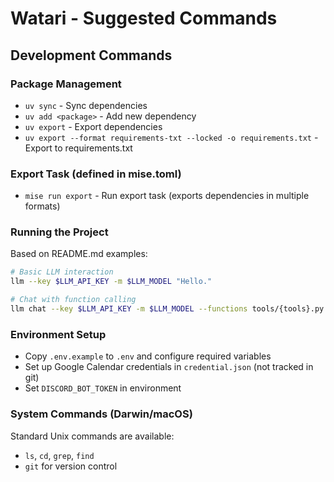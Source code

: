 # Watari - Suggested Commands

## Development Commands

### Package Management
- `uv sync` - Sync dependencies
- `uv add <package>` - Add new dependency
- `uv export` - Export dependencies
- `uv export --format requirements-txt --locked -o requirements.txt` - Export to requirements.txt

### Export Task (defined in mise.toml)
- `mise run export` - Run export task (exports dependencies in multiple formats)

### Running the Project
Based on README.md examples:

```bash
# Basic LLM interaction
llm --key $LLM_API_KEY -m $LLM_MODEL "Hello."

# Chat with function calling
llm chat --key $LLM_API_KEY -m $LLM_MODEL --functions tools/{tools}.py --td
```

### Environment Setup
- Copy `.env.example` to `.env` and configure required variables
- Set up Google Calendar credentials in `credential.json` (not tracked in git)
- Set `DISCORD_BOT_TOKEN` in environment

### System Commands (Darwin/macOS)
Standard Unix commands are available:
- `ls`, `cd`, `grep`, `find`
- `git` for version control